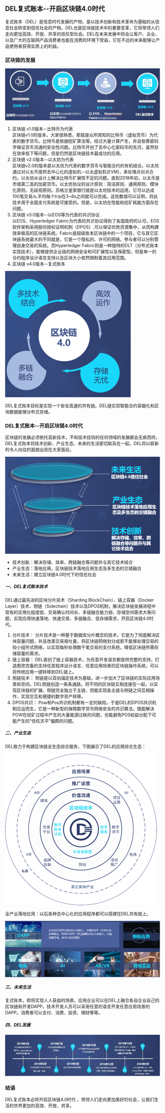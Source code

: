 ## DEL复式账本--开启区块链4.0时代
 复式账本（DEL）是信息时代发展的产物，是以技术创新和技术革命为基础的从信息社会转变到信任社会的产物。DEL也是区块链技术中的重要变革，它将带领人们走向更加高效、开放、共享的信任型社会。DEL在未来发展中将会让客户、企业、以及广大的互联网产品消费者也能在消费的环境下受益，它在不远的未来能够让产品使用者获得实质上的利益。<br>
 
### 区块链的发展

![image](https://github.com/SmallNancy/trueChain/blob/master/picture/dev.jpg)

 1. 区块链 v1.0版本--比特币为代表 <br>
   区块链v1.0的版本，大家很熟悉，那就是众所周知的比特币（虚拟货币）为代表的数字货币。比特币是依据挖矿算法等，经过大量计算产生，并且依靠密码学保证货币流通的安全性问题。比特币开创了去中心化密码币的先河，虽然存在效率低下等问题，但是仍然是区块链技术最成功的应用。
2. 区块链 v2.0版本--以太坊为代表<br>
   区块链v2.0的版本是以太坊为代表的数字货币与智能合约的有机结合。以太坊通过对以太币提供去中心化的虚拟机--以太虚拟机(EVM)，来处理点对点合约。以太坊从设计上解决比特币扩展性不足的问题。直到2018年初，以太币是市值第二高的加密货币。以太坊协议的设计原则：简洁原则、通用原则、模块化原则、无歧视原则。苏格兰皇家银行就是以太坊技术的运用，它可以达成100笔交易/s,平均每个trip在3~8s之间就可以完成。这些数值可以证明，将此技术用于全国支付系统是可接受的。但是，以太坊在性能和挖矿耗能方面存在问题。
3. 区块链 v3.0版本--以EOS等为代表的共识协议<br>
 以EOS、Hyperledger Fabric为代表的共识协议得到了各国政府的认可。EOS软件架构采用股份授权证明机制（DPOS）,可以保证优势资源集中，从而构建效率极高的区块链系统。Fabric是超级账本区块链中的一个项目，它与其它区块链系统最大的不同就是，它是一个隐私的、许可的网络。参与者可以分别管理自身交易的系统。而Hyperledger Fabric则是一种独特的DLT（分布式账本实现技术），能够提供企业级的网络安全和可扩展性以及保密型。但是单一的合约程序设计语言支持以及区块大小依然限制着其应用范围。
4. 区块链 v4.0版本--复式账本 <br>

![image](https://github.com/SmallNancy/trueChain/blob/master/picture/DEL4.png)

DEL复式账本目标是实现一个安全高速的共有链。DEL链实现智能合约容器化和区块数据能够分布式存储。

### DEL复式账本--开启区块链4.0时代 
区块链的发展必须依托高新技术，不和技术挂钩的任何领域的发展都会无疾而终。DEL复式账本将技术创新、产业生态、未来的生活密切联系在一起。DEL将以崭新的令人向往的面貌出现在大家面前。

  ![image](https://github.com/SmallNancy/trueChain/blob/master/picture/img11.png)

- 技术创新：解决存储、效率、跨链融合等问题并与其它技术结合
- 产业生态：落地应用，区块链技术落地应用生态及多生态的交错融合
- 未来生活：建立区块链4.0时代下的信任社会 <br>
##### 一、DEL复式账本技术
DEL通过最先进的区块分片技术（Sharding BlockChain）、链上容器（Docker Layer）技术、侧链（Sidechain）技术以及DPOS机制，解决区块链发展进程中现有的实用化程度低、交易确认时间长、多链融合能力弱、存储空间需求大等问题，实现应用快速落地、快速交易、多链融合、低存储需求，开启区块链4.0时代。
1. 分片技术：
   分片技术是一种基于数据库分片概念的技术，它是为了彻底解决区块容量问题，并且改善交易吞吐量，将区块链网络划分成若干能够处理交易的较小组件式网络，以实现每秒处理数千笔交易的支付系统，降低区块链所需存储容量的需求。
2. 链上容器：
 DEL首创了链上容器技术，为任意开发语言都提供完整的支持，打造图灵完备的支持任意程序设计语言、任意应用场景的区块链操作系统，可以将传统应用一键转移到DEL链上。
3. 侧链技术：
侧链是以双向锚定技术为基础，进一步加大了区块链的实际应用场景和空间。DEL侧链创造一条条通路，将不同的区块链互相连接在一起，以实现区块链的扩展。侧链完全独立于主链，但能实现各主链与侧链之间互相操作，实现交互和便捷的数字资产转移。
4. DPOS共识：
Pow和Pos共识机制都有一定的缺陷，于是DEL的DPOS共识机制应运而生，它是一种新型的保障数字货币网络安全的共识算法，既能解决POW在挖矿过程中产生的大量能源过耗的问题，也能避免POS权益分配下可能产生的“信任天平”偏颇的问题。

##### 二、产业生态
DEL致力于构建区块链全生态综合服务，下图展示了DEL的应用综合生态：

![image](https://github.com/SmallNancy/trueChain/blob/master/picture/QQ%E5%9B%BE%E7%89%8720180712112704.png)

全产业落地应用：以后各种去中心化的应用程序都可以搭建在DEL共有链上。

![image](https://github.com/SmallNancy/trueChain/blob/master/picture/other.png)

##### 三、未来生活
复式账本，即将实现人人获益的场景。应用企业可以在DEL上融合各自企业自己的区块链和开发DAPP。技术开发人员可以采用任意的语言开发任意应用场景的DAPP。消费者可以支付、消费、投资、理财等等。
##### 四、DEL发展

![image](https://github.com/SmallNancy/trueChain/blob/master/picture/QQ%E5%9B%BE%E7%89%8720180712112733.jpg)

### 结语

 DEL复式账本必将开启区块链4.0时代 ，带领人们走向更加美好的社会，让我们生活的世界更加的高效、开放、共享。
